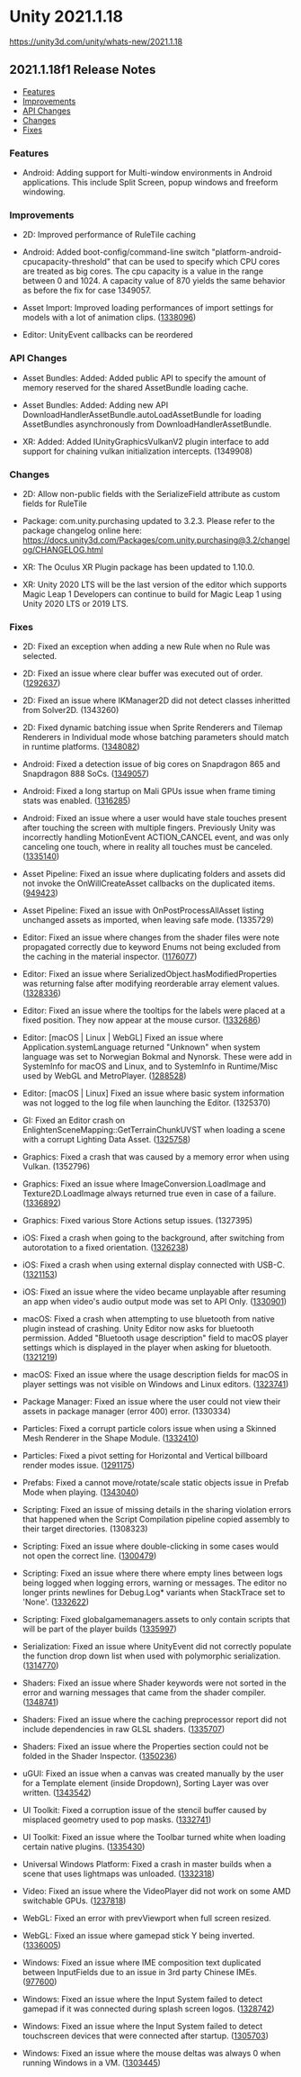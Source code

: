 # Unity 2021.1.18

https://unity3d.com/unity/whats-new/2021.1.18

## 2021.1.18f1 Release Notes

- [Features](#features)
- [Improvements](#improvements)
- [API Changes](#api-changes)
- [Changes](#changes)
- [Fixes](#fixes)


### Features

*   Android: Adding support for Multi-window environments in Android applications. This include Split Screen, popup windows and freeform windowing.

### Improvements

*   2D: Improved performance of RuleTile caching
    
*   Android: Added boot-config/command-line switch "platform-android-cpucapacity-threshold" that can be used to specify which CPU cores are treated as big cores. The cpu capacity is a value in the range between 0 and 1024. A capacity value of 870 yields the same behavior as before the fix for case 1349057.
    
*   Asset Import: Improved loading performances of import settings for models with a lot of animation clips. ([1338096](https://issuetracker.unity3d.com/issues/inspector-import-settings-are-slow-to-load-when-selecting-a-model-with-a-lot-of-animations))
    
*   Editor: UnityEvent callbacks can be reordered
    

### API Changes

*   Asset Bundles: Added: Added public API to specify the amount of memory reserved for the shared AssetBundle loading cache.
    
*   Asset Bundles: Added: Adding new API DownloadHandlerAssetBundle.autoLoadAssetBundle for loading AssetBundles asynchronously from DownloadHandlerAssetBundle.
    
*   XR: Added: Added IUnityGraphicsVulkanV2 plugin interface to add support for chaining vulkan initialization intercepts. (1349908)
    

### Changes

*   2D: Allow non-public fields with the SerializeField attribute as custom fields for RuleTile
    
*   Package: com.unity.purchasing updated to 3.2.3. Please refer to the package changelog online here: https://docs.unity3d.com/Packages/com.unity.purchasing@3.2/changelog/CHANGELOG.html
    
*   XR: The Oculus XR Plugin package has been updated to 1.10.0.
    
*   XR: Unity 2020 LTS will be the last version of the editor which supports Magic Leap 1 Developers can continue to build for Magic Leap 1 using Unity 2020 LTS or 2019 LTS.
    

### Fixes

*   2D: Fixed an exception when adding a new Rule when no Rule was selected.
    
*   2D: Fixed an issue where clear buffer was executed out of order. ([1292637](https://issuetracker.unity3d.com/issues/debug-lines-are-not-drawn-inside-the-screen-when-using-pixel-perfect-camera-component))
    
*   2D: Fixed an issue where IKManager2D did not detect classes inheritted from Solver2D. (1343260)
    
*   2D: Fixed dynamic batching issue when Sprite Renderers and Tilemap Renderers in Individual mode whose batching parameters should match in runtime platforms. ([1348082](https://issuetracker.unity3d.com/issues/urp-2d-tilemap-individual-mode-and-sprite-renderers-are-not-batched-in-the-build))
    
*   Android: Fixed a detection issue of big cores on Snapdragon 865 and Snapdragon 888 SoCs. ([1349057](https://issuetracker.unity3d.com/issues/android-unity-detects-only-1-big-core-on-snapdragon-888-devices))
    
*   Android: Fixed a long startup on Mali GPUs issue when frame timing stats was enabled. ([1316285](https://issuetracker.unity3d.com/issues/opengles3-android-urp-scenes-are-rendered-after-a-period-of-time-of-black-screen-or-not-rendered-at-all-on-the-build))
    
*   Android: Fixed an issue where a user would have stale touches present after touching the screen with multiple fingers. Previously Unity was incorrectly handling MotionEvent ACTION\_CANCEL event, and was only canceling one touch, where in reality all touches must be canceled. ([1335140](https://issuetracker.unity3d.com/issues/android-inputsystem-callback-is-not-called-for-multiple-touches-after-tapping-the-screen-rapidly-for-about-2-seconds))
    
*   Asset Pipeline: Fixed an issue where duplicating folders and assets did not invoke the OnWillCreateAsset callbacks on the duplicated items. ([949423](https://issuetracker.unity3d.com/issues/assetmodificationprocessor-is-not-notified-when-an-asset-is-duplicated))
    
*   Asset Pipeline: Fixed an issue with OnPostProcessAllAsset listing unchanged assets as imported, when leaving safe mode. (1335729)
    
*   Editor: Fixed an issue where changes from the shader files were note propagated correctly due to keyword Enums not being excluded from the caching in the material inspector. ([1176077](https://issuetracker.unity3d.com/issues/shadergraph-enum-keywords-number-of-displayed-enum-options-on-material-doesnt-update))
    
*   Editor: Fixed an issue where SerializedObject.hasModifiedProperties was returning false after modifying reorderable array element values. ([1328336](https://issuetracker.unity3d.com/issues/serializedobject-dot-hasmodifiedproperties-returns-false-after-modifying-properties-of-the-serializedobject))
    
*   Editor: Fixed an issue where the tooltips for the labels were placed at a fixed position. They now appear at the mouse cursor. ([1332686](https://issuetracker.unity3d.com/issues/project-browser-selection-tooltip-is-always-in-fixed-position-when-hovering-over-footer-text))
    
*   Editor: \[macOS | Linux | WebGL\] Fixed an issue where Application.systemLanguage returned "Unknown" when system language was set to Norwegian Bokmal and Nynorsk. These were add in SystemInfo for macOS and Linux, and to SystemInfo in Runtime/Misc used by WebGL and MetroPlayer. ([1288528](https://issuetracker.unity3d.com/issues/application-dot-systemlanguage-returns-unknown-when-system-language-is-set-to-norwegian-bokmal-slash-nynorsk))
    
*   Editor: \[macOS | Linux\] Fixed an issue where basic system information was not logged to the log file when launching the Editor. (1325370)
    
*   GI: Fixed an Editor crash on EnlightenSceneMapping::GetTerrainChunkUVST when loading a scene with a corrupt Lighting Data Asset. ([1325758](https://issuetracker.unity3d.com/issues/editor-crashes-on-enlightenscenemapping-getterrainchunkuvst-when-loading-scene-with-corrupt-lighting-data-asset))
    
*   Graphics: Fixed a crash that was caused by a memory error when using Vulkan. (1352796)
    
*   Graphics: Fixed an issue where ImageConversion.LoadImage and Texture2D.LoadImage always returned true even in case of a failure. ([1336892](https://issuetracker.unity3d.com/issues/texture-texture2d-dot-loadimage-always-returns-true-and-sets-the-texture-to-question-mark-if-loading-failed))
    
*   Graphics: Fixed various Store Actions setup issues. (1327395)
    
*   iOS: Fixed a crash when going to the background, after switching from autorotation to a fixed orientation. ([1326238](https://issuetracker.unity3d.com/issues/ios-application-crashes-when-putting-app-to-foreground-if-its-launched-in-forced-portrait-mode))
    
*   iOS: Fixed a crash when using external display connected with USB-C. ([1321153](https://issuetracker.unity3d.com/issues/ios-player-crashing-when-connecting-external-display-via-usb-c-port))
    
*   iOS: Fixed an issue where the video became unplayable after resuming an app when video's audio output mode was set to API Only. ([1330901](https://issuetracker.unity3d.com/issues/ios-video-freezes-after-locking-and-unlocking-a-phone))
    
*   macOS: Fixed a crash when attempting to use bluetooth from native plugin instead of crashing. Unity Editor now asks for bluetooth permission. Added "Bluetooth usage description" field to macOS player settings which is displayed in the player when asking for bluetooth. ([1321219](https://issuetracker.unity3d.com/issues/big-sur-crash-on-abort-with-payload-in-build-when-asking-for-bluetooth-permissions))
    
*   macOS: Fixed an issue where the usage description fields for macOS in player settings was not visible on Windows and Linux editors. ([1323741](https://issuetracker.unity3d.com/issues/missing-microphone-and-camera-ui-fields-in-player-settings-when-opening-the-editor-on-windows-with-macos-target-platform))
    
*   Package Manager: Fixed an issue where the user could not view their assets in package manager (error 400) error. (1330334)
    
*   Particles: Fixed a corrupt particle colors issue when using a Skinned Mesh Renderer in the Shape Module. ([1332410](https://issuetracker.unity3d.com/issues/particles-invisible-when-using-smrenderer-on-build-if-usemeshcolors-is-selected-and-source-mesh-does-not-provide-vertex-color))
    
*   Particles: Fixed a pivot setting for Horizontal and Vertical billboard render modes issue. ([1291175](https://issuetracker.unity3d.com/issues/incorrect-offset-is-set-when-setting-the-pivot-for-vertical-slash-horizontal-billboard-render-modes))
    
*   Prefabs: Fixed a cannot move/rotate/scale static objects issue in Prefab Mode when playing. ([1343040](https://issuetracker.unity3d.com/issues/cannot-move-slash-rotate-slash-scale-static-objects-in-prefab-mode-when-playing))
    
*   Scripting: Fixed an issue of missing details in the sharing violation errors that happened when the Script Compilation pipeline copied assembly to their target directories. (1308323)
    
*   Scripting: Fixed an issue where double-clicking in some cases would not open the correct line. ([1300479](https://issuetracker.unity3d.com/issues/certain-errors-do-not-open-in-code-editors-when-double-clicking-error))
    
*   Scripting: Fixed an issue where there where empty lines between logs being logged when logging errors, warning or messages. The editor no longer prints newlines for Debug.Log\* variants when StackTrace set to 'None'. ([1332622](https://issuetracker.unity3d.com/issues/android-empty-lines-between-logs-are-being-logged-when-logging-errors-warnings-or-messages))
    
*   Scripting: Fixed globalgamemanagers.assets to only contain scripts that will be part of the player builds ([1335997](https://issuetracker.unity3d.com/issues/globalgamemanagers-dot-assets-contains-references-to-platform-specific-scripts-when-those-scripts-are-present-in-the-project))
    
*   Serialization: Fixed an issue where UnityEvent did not correctly populate the function drop down list when used with polymorphic serialization. ([1314770](https://issuetracker.unity3d.com/issues/dynamic-functions-binding-to-unityevent-is-not-allowed-in-derived-class-when-using-serializereference))
    
*   Shaders: Fixed an issue where Shader keywords were not sorted in the error and warning messages that came from the shader compiler. ([1348741](https://issuetracker.unity3d.com/issues/shader-keywords-are-not-sorted-in-error-or-warning-messages-coming-from-the-shader-compiler))
    
*   Shaders: Fixed an issue where the caching preprocessor report did not include dependencies in raw GLSL shaders. ([1335707](https://issuetracker.unity3d.com/issues/shader-is-not-updated-when-updating-the-glslinc-file-when-the-shader-is-glsl))
    
*   Shaders: Fixed an issue where the Properties section could not be folded in the Shader Inspector. ([1350236](https://issuetracker.unity3d.com/issues/shader-properties-section-is-not-foldable))
    
*   uGUI: Fixed an issue when a canvas was created manually by the user for a Template element (inside Dropdown), Sorting Layer was over written. ([1343542](https://issuetracker.unity3d.com/issues/child-canvas-sorting-layer-is-changed-to-the-same-value-as-the-parent-canvas-after-interacting-with-dropdown-ui-object))
    
*   UI Toolkit: Fixed a corruption issue of the stencil buffer caused by misplaced geometry used to pop masks. ([1332741](https://issuetracker.unity3d.com/issues/uir-moving-a-mask-breaks-masking-performed-by-a-sibling-mask))
    
*   UI Toolkit: Fixed an issue where the Toolbar turned white when loading certain native plugins. ([1335430](https://issuetracker.unity3d.com/issues/toolbar-appears-over-play-slash-pause-slash-stop-buttons-when-using-csoundunity-package))
    
*   Universal Windows Platform: Fixed a crash in master builds when a scene that uses lightmaps was unloaded. ([1332318](https://issuetracker.unity3d.com/issues/uwp-build-crashes-when-trying-to-switch-scene))
    
*   Video: Fixed an issue where the VideoPlayer did not work on some AMD switchable GPUs. ([1237818](https://issuetracker.unity3d.com/issues/video-player-fails-to-start-playing-and-null-handle-errors-are-thrown-when-running-unity-editor-slash-build-with-specific-hardware))
    
*   WebGL: Fixed an error with prevViewport when full screen resized.
    
*   WebGL: Fixed an issue where gamepad stick Y being inverted. ([1336005](https://issuetracker.unity3d.com/issues/webgl-input-system-vertical-axis-input-is-inverted-when-using-a-game-controller))
    
*   Windows: Fixed an issue where IME composition text duplicated between InputFields due to an issue in 3rd party Chinese IMEs. ([977600](https://issuetracker.unity3d.com/issues/locale-input-from-microsoft-pinyin-chinese-keyboard-is-duplicated-in-unity))
    
*   Windows: Fixed an issue where the Input System failed to detect gamepad if it was connected during splash screen logos. ([1328742](https://issuetracker.unity3d.com/issues/input-system-gamepad-is-not-recognized-when-it-is-connected-during-splash-screen))
    
*   Windows: Fixed an issue where the Input System failed to detect touchscreen devices that were connected after startup. ([1305703](https://issuetracker.unity3d.com/issues/new-input-system-does-not-detect-virtual-touchscreen-device-that-is-enabled-post-app-startup))
    
*   Windows: Fixed an issue where the mouse deltas was always 0 when running Windows in a VM. ([1303445](https://issuetracker.unity3d.com/issues/function-input-dot-getaxis-mouse-x-and-y-axis-in-a-virtual-machine-always-returns-0))